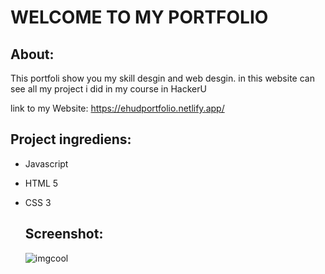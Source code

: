 # WELCOME TO MY PORTFOLIO

## About:

This portfoli show you my skill desgin and web desgin.
in this website can see all my project i did in my course in HackerU

link to my Website: https://ehudportfolio.netlify.app/

## Project ingrediens:

- Javascript
- HTML 5
- CSS 3

  ## Screenshot:

  ![imgcool](https://github.com/ehud560/Test/assets/132360462/797b668c-833b-4fd7-9693-fbb9b58ec19d)
